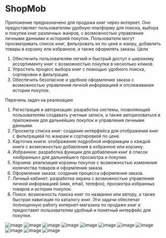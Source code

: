 # ShopMob
Приложение предназначено для продажи книг через интернет. Оно предоставляет пользователям удобную платформу для поиска, выбора и покупки книг различных жанров, с возможностью управления личными данными и историей покупок. Пользователи могут просматривать список книг, фильтровать их по цене и жанру, добавлять товары в корзину или избранное, а также оформлять заказы.
Цели
1.	Обеспечить пользователям легкий и быстрый доступ к широкому ассортименту книг с возможностью покупки в несколько кликов.
2.	Упростить процесс выбора книг с помощью удобного поиска, сортировки и фильтрации.
3.	Обеспечить безопасное и удобное оформление заказа с возможностью управления личной информацией и отслеживания истории покупок.

Перечень задач на реализацию
1.	Регистрация и авторизация: разработка системы, позволяющей пользователям создавать учетные записи, а также авторизоваться в приложении для дальнейших покупок и управления личными данными.
2.	Просмотр списка книг: создание интерфейса для отображения книг с фильтрацией по жанрам и сортировкой по цене.
3.	Карточка книги: отображение подробной информации о каждой книге с возможностью добавления в избранное или корзину.
4.	Избранное: разработка функции для добавления книг в список «избранных» для дальнейшего просмотра и покупки.
5.	Корзина: реализация корзины покупок с возможностью изменения количества товаров и оформления заказа.
6.	Оформление заказа: создание процесса оформления заказа.
7.	Личный кабинет: разработка экрана с возможностью управления личной информацией (имя, email, телефон), просмотра избранных товаров и истории покупок.
8.	Поиск: возможность поиска книг по названию или автору, а также быстрая навигация по каталогу книг.
Эти задачи обеспечат полноценную работу интернет-магазина по продаже книг и предоставят пользователям удобный и понятный интерфейс для покупки.

![image](https://github.com/user-attachments/assets/3d42499f-e61d-4cee-bf66-2c9df869f461)
![image](https://github.com/user-attachments/assets/c3372aaf-a2d1-49ad-a327-b29c498e5508)
![image](https://github.com/user-attachments/assets/e8f9b570-fec4-48ee-9dda-4dd162b99fd6)
![image](https://github.com/user-attachments/assets/eb298599-f5b6-4ede-b70e-4450bb531e7e)
![image](https://github.com/user-attachments/assets/322a1cd0-32f3-4c9e-a0ab-93344982eca4)
![image](https://github.com/user-attachments/assets/34e0d6cc-5c5b-4c97-b0fb-363a0abc9093)
![image](https://github.com/user-attachments/assets/c8283251-e6b4-4d76-b257-d9997ce96cc9)
![image](https://github.com/user-attachments/assets/8ecd1c77-875f-40f1-9387-56483a9adc8b)
![image](https://github.com/user-attachments/assets/ef54b2ae-37f8-425c-a873-f578734cef10)
![image](https://github.com/user-attachments/assets/e80fd88d-b3f7-4383-970f-281108ffd412)
![image](https://github.com/user-attachments/assets/3ddc1bef-cabf-47c9-86eb-a05a242204d3)


